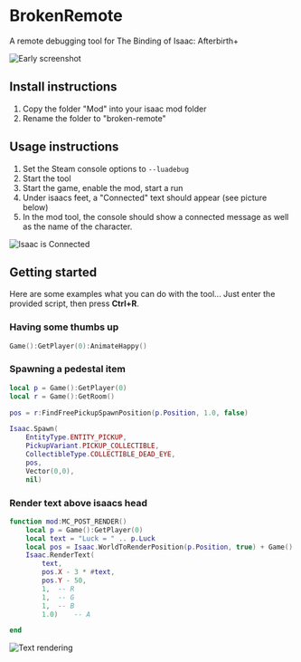 # BrokenRemote
A remote debugging tool for The Binding of Isaac: Afterbirth+

![Early screenshot](http://i.imgur.com/7RFeRom.png)

## Install instructions

1. Copy the folder "Mod" into your isaac mod folder
2. Rename the folder to "broken-remote"

## Usage instructions

1. Set the Steam console options to `--luadebug`
2. Start the tool
3. Start the game, enable the mod, start a run
4. Under isaacs feet, a "Connected" text should appear (see picture below)
5. In the mod tool, the console should show a connected message as well as the name of the character.

![Isaac is Connected](https://puu.sh/teMkw/2a0a0bd421.png)

## Getting started

Here are some examples what you can do with the tool... Just enter the provided script, then press **Ctrl+R**.

### Having some thumbs up

```lua
Game():GetPlayer(0):AnimateHappy()
```

### Spawning a pedestal item
```lua
local p = Game():GetPlayer(0)
local r = Game():GetRoom()

pos = r:FindFreePickupSpawnPosition(p.Position, 1.0, false)

Isaac.Spawn(
	EntityType.ENTITY_PICKUP,
	PickupVariant.PICKUP_COLLECTIBLE,
	CollectibleType.COLLECTIBLE_DEAD_EYE,
	pos,
	Vector(0,0),
	nil)
``` 

### Render text above isaacs head

```lua
function mod:MC_POST_RENDER()
	local p = Game():GetPlayer(0)
	local text = "Luck = " .. p.Luck
	local pos = Isaac.WorldToRenderPosition(p.Position, true) + Game():GetRoom():GetRenderScrollOffset()
	Isaac.RenderText(
		text,
		pos.X - 3 * #text, 
		pos.Y - 50,
		1,	-- R
		1,	-- G
		1,	-- B
		1.0)	-- A

end
```

![Text rendering](https://puu.sh/teN4c/1849c2765b.png)
